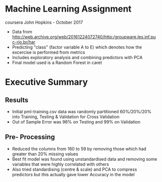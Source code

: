 # Machine Learning Assignment
coursera John Hopkins - October 2017

- Data from http://web.archive.org/web/20161224072740/http:/groupware.les.inf.puc-rio.br/har
- Predicting "class" (factor variable A to E) which denotes how the excercise is performed from metrics
- Includes exploratory analysis and combining predictors with PCA
- Final model used is a Random Forest in caret

# Executive Summary

## Results
- Initial pml-training.csv data was randomly partitioned 60%/20%/20% into Training, Testing & Validation for Cross Validation
- Out of Sample Error was 98% on Testing and 99% on Validation

## Pre- Processing
- Reduced the columns from 160 to 59 by removing those which had greater than 20% missing values
- Best fit model was found using unstandardised data and removing some variables that were highly correlated with others
- Also tried standardising (centre & scale) and PCA to compress predictors but this actually gave lower Accuracy in the model
